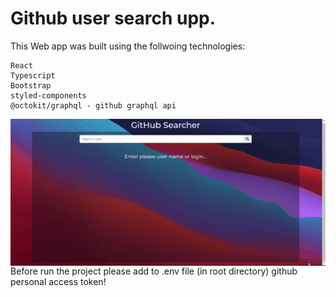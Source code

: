 # Github user search upp.

This Web app was built using the follwoing technologies:

```
React
Typescript
Bootstrap
styled-components
@octokit/graphql - github graphql api
```


<img align="right" alt="GIF" src="./gh-search-app.gif" />


Before run the project please add to .env file (in root directory) github personal access token!
